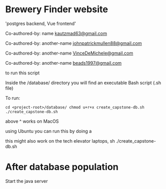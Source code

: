 # Brewery Finder website

'postgres backend, Vue frontend'

Co-authored-by: name <kautzmad63@gmail.com> 

Co-authored-by: another-name <johnpatrickmullen88@gmail.com>

Co-authored-by: another-name <VinceDeMichele@gmail.com>

Co-authored-by: another-name <beads1997@gmail.com>


to run this script

Inside the /database/ directory you will find an executable Bash script (.sh file)

To run: 
```console
cd <project-root>/database/ chmod u+r+x create_capstone-db.sh ./create_capstone-db.sh
```
above ^ works on MacOS

using Ubuntu you can run this by doing a

this might also work on the tech elevator laptops, sh ./create_capstone-db.sh

# After database population

Start the java server

```console

```
